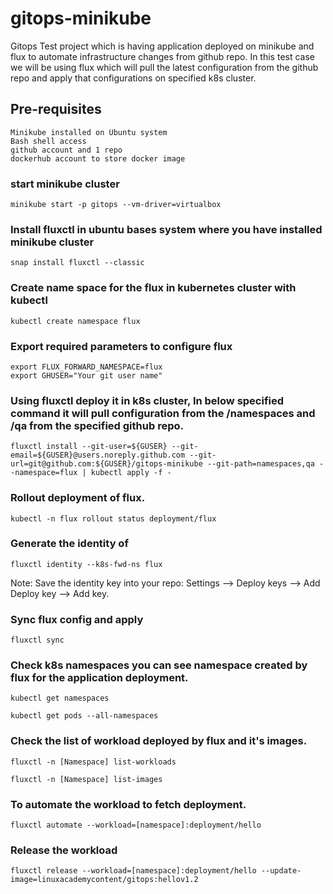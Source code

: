 # gitops-minikube
Gitops Test project which is having application deployed on minikube and flux to automate infrastructure changes from github repo.
In this test case we will be using flux which will pull the latest configuration from the github repo and apply that configurations on specified k8s cluster.

## Pre-requisites 
	Minikube installed on Ubuntu system
	Bash shell access
	github account and 1 repo
	dockerhub account to store docker image

### start minikube cluster 
	minikube start -p gitops --vm-driver=virtualbox

### Install fluxctl in ubuntu bases system where you have installed minikube cluster
	snap install fluxctl --classic

### Create name space for the flux in kubernetes cluster with kubectl
	kubectl create namespace flux

### Export required parameters to configure flux
	export FLUX_FORWARD_NAMESPACE=flux
	export GHUSER="Your git user name"

### Using fluxctl deploy it in k8s cluster, In below specified command it will pull configuration from the /namespaces and /qa from the specified github repo.
	fluxctl install --git-user=${GUSER} --git-email=${GUSER}@users.noreply.github.com --git-url=git@github.com:${GUSER}/gitops-minikube --git-path=namespaces,qa --namespace=flux | kubectl apply -f -

### Rollout deployment of flux.
	kubectl -n flux rollout status deployment/flux

### Generate the identity of 
	fluxctl identity --k8s-fwd-ns flux
Note: Save the identity key into your repo: Settings --> Deploy keys --> Add Deploy key --> Add key.

### Sync flux config and apply
	fluxctl sync

### Check k8s namespaces you can see namespace created by flux for the application deployment.
	kubectl get namespaces

	kubectl get pods --all-namespaces

### Check the list of workload deployed by flux and it's images.
	fluxctl -n [Namespace] list-workloads

	fluxctl -n [Namespace] list-images

### To automate the workload to fetch deployment.
	fluxctl automate --workload=[namespace]:deployment/hello

### Release the workload 
	fluxctl release --workload=[namespace]:deployment/hello --update-image=linuxacademycontent/gitops:hellov1.2
